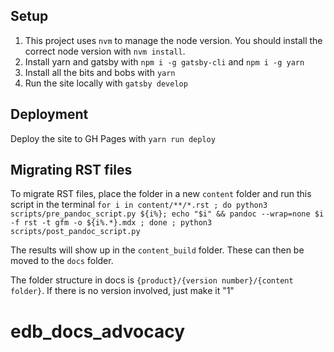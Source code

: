 ## Setup
1. This project uses `nvm` to manage the node version. You should install the correct node version with `nvm install`.
2. Install yarn and gatsby with `npm i -g gatsby-cli` and `npm i -g yarn`
3. Install all the bits and bobs with `yarn`
4. Run the site locally with `gatsby develop`

## Deployment
Deploy the site to GH Pages with `yarn run deploy`

## Migrating RST files
To migrate RST files, place the folder in a new `content` folder and run this script in the terminal
`for i in content/**/*.rst ; do python3 scripts/pre_pandoc_script.py ${i%}; echo "$i" && pandoc --wrap=none $i -f rst -t gfm -o ${i%.*}.mdx ; done ; python3 scripts/post_pandoc_script.py`

The results will show up in the `content_build` folder. These can then be moved to the `docs` folder.

The folder structure in docs is `{product}/{version number}/{content folder}`. If there is no version involved, just make it "1"
# edb_docs_advocacy
